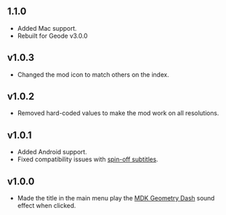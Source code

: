 ## 1.1.0
- Added Mac support.
- Rebuilt for Geode v3.0.0

## v1.0.3
- Changed the mod icon to match others on the index.

## v1.0.2
- Removed hard-coded values to make the mod work on all resolutions.

## v1.0.1
- Added Android support.
- Fixed compatibility issues with [spin-off subtitles](https://geode-sdk.org/mods/iristraa.spinoffsubtitles/).

## v1.0.0
- Made the title in the main menu play the [MDK Geometry Dash](https://www.youtube.com/watch?v=_tDFyTJW5kA) sound effect when clicked.
